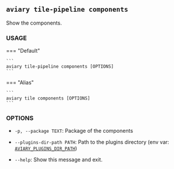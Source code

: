 <style>
  .md-sidebar--secondary { visibility: hidden }
</style>

## `aviary tile-pipeline components`

Show the components.

### **USAGE**

=== "Default"

    ```
    aviary tile-pipeline components [OPTIONS]
    ```

=== "Alias"

    ```
    aviary tile components [OPTIONS]
    ```

### **OPTIONS**

- `-p, --package TEXT`: Package of the components
- `--plugins-dir-path PATH`: Path to the plugins directory
(env var: [`AVIARY_PLUGINS_DIR_PATH`][AVIARY_PLUGINS_DIR_PATH])
- `--help`: Show this message and exit.

  [AVIARY_PLUGINS_DIR_PATH]: ../environment_variables.md#aviary_plugins_dir_path
